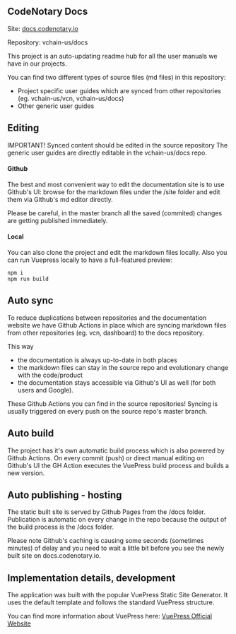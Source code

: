 ## CodeNotary Docs 

Site: [docs.codenotary.io](https://docs.codenotary.io/)

Repository: vchain-us/docs

This project is an auto-updating readme hub for all the user manuals we have in our projects. 

You can find two different types of source files (md files) in this repository: 

- Project specific user guides which are synced from other repositories (eg. vchain-us/vcn, vchain-us/docs) 
- Other generic user guides

## Editing 

IMPORTANT! Synced content should be edited in the source repository
The generic user guides are directly editable in the vchain-us/docs repo.

#### Github 

The best and most convenient way to edit the documentation site is to use Github's UI: browse for the markdown files under the /site folder and edit them via Github's md editor directly. 

Please be careful, in the master branch all the saved (commited) changes are getting published immediately. 

#### Local 

You can also clone the project and edit the markdown files locally. 
Also you can run Vuepress locally to have a full-featured preview: 

```
npm i 
npm run build

```

## Auto sync 

To reduce duplications between repositories and the documentation website we have Github Actions in place which are syncing markdown files from other repositories (eg. vcn, dashboard) to the docs repository.

This way 

- the documentation is always up-to-date in both places
- the markdown files can stay in the source repo and evolutionary change with the code/product 
- the documentation stays accessible via Github's UI as well (for both users and Google).

These Github Actions you can find in the source repositories!
Syncing is usually triggered on every push on the source repo's master branch.


## Auto build

The project has it's own automatic build process which is also powered by Github Actions. 
On every commit (push) or direct manual editing on Github's UI the GH Action executes the VuePress build process and builds a new version.   


## Auto publishing - hosting

The static built site is served by Github Pages from the /docs folder. 
Publication is automatic on every change in the repo because the output of the build process is the /docs folder.  

Please note Github's caching is causing some seconds (sometimes minutes) of delay and you need to wait a little bit before you see the newly built site on docs.codenotary.io.


## Implementation details, development


The  application was built with the popular VuePress Static Site Generator. 
It uses the default template and follows the standard VuePress structure. 

You can find more information about VuePress here:
[VuePress Official Website](https://vuepress.vuejs.org/)

